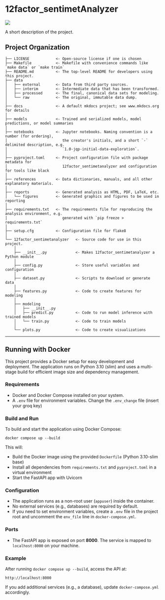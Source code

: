 # 12factor_sentimetAnalyzer

<a target="_blank" href="https://cookiecutter-data-science.drivendata.org/">
    <img src="https://img.shields.io/badge/CCDS-Project%20template-328F97?logo=cookiecutter" />
</a>

A short description of the project.

## Project Organization

```
├── LICENSE            <- Open-source license if one is chosen
├── Makefile           <- Makefile with convenience commands like `make data` or `make train`
├── README.md          <- The top-level README for developers using this project.
├── data
│   ├── external       <- Data from third party sources.
│   ├── interim        <- Intermediate data that has been transformed.
│   ├── processed      <- The final, canonical data sets for modeling.
│   └── raw            <- The original, immutable data dump.
│
├── docs               <- A default mkdocs project; see www.mkdocs.org for details
│
├── models             <- Trained and serialized models, model predictions, or model summaries
│
├── notebooks          <- Jupyter notebooks. Naming convention is a number (for ordering),
│                         the creator's initials, and a short `-` delimited description, e.g.
│                         `1.0-jqp-initial-data-exploration`.
│
├── pyproject.toml     <- Project configuration file with package metadata for
│                         12factor_sentimetanalyzer and configuration for tools like black
│
├── references         <- Data dictionaries, manuals, and all other explanatory materials.
│
├── reports            <- Generated analysis as HTML, PDF, LaTeX, etc.
│   └── figures        <- Generated graphics and figures to be used in reporting
│
├── requirements.txt   <- The requirements file for reproducing the analysis environment, e.g.
│                         generated with `pip freeze > requirements.txt`
│
├── setup.cfg          <- Configuration file for flake8
│
└── 12factor_sentimetanalyzer   <- Source code for use in this project.
    │
    ├── __init__.py             <- Makes 12factor_sentimetanalyzer a Python module
    │
    ├── config.py               <- Store useful variables and configuration
    │
    ├── dataset.py              <- Scripts to download or generate data
    │
    ├── features.py             <- Code to create features for modeling
    │
    ├── modeling
    │   ├── __init__.py
    │   ├── predict.py          <- Code to run model inference with trained models
    │   └── train.py            <- Code to train models
    │
    └── plots.py                <- Code to create visualizations
```

---

## Running with Docker

This project provides a Docker setup for easy development and deployment. The application runs on Python 3.10 (slim) and uses a multi-stage build for efficient image size and dependency management.

### Requirements

- Docker and Docker Compose installed on your system.
- A `.env` file for environment variables. Change the `.env_change` file (insert your groq key)

### Build and Run

To build and start the application using Docker Compose:

```
docker compose up --build
```

This will:

- Build the Docker image using the provided `Dockerfile` (Python 3.10-slim base)
- Install all dependencies from `requirements.txt` and `pyproject.toml` in a virtual environment
- Start the FastAPI app with Uvicorn

### Configuration

- The application runs as a non-root user (`appuser`) inside the container.
- No external services (e.g., databases) are required by default.
- If you need to set environment variables, create a `.env` file in the project root and uncomment the `env_file` line in `docker-compose.yml`.

### Ports

- The FastAPI app is exposed on port **8000**. The service is mapped to `localhost:8000` on your machine.

### Example

After running `docker compose up --build`, access the API at:

```
http://localhost:8000
```

If you add additional services (e.g., a database), update `docker-compose.yml` accordingly.
